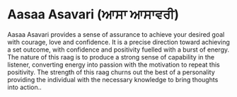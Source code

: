 # Aasaa Asavari (ਆਸਾ ਆਸਾਵਰੀ)

Aasaa Asavari provides a sense of assurance to achieve your desired goal with courage, love and confidence. It is a precise direction toward achieving a set outcome, with confidence and positivity fuelled with a burst of energy. The nature of this raag is to produce a strong sense of capability in the listener, converting energy into passion with the motivation to repeat this positivity. The strength of this raag churns out the best of a personality providing the individual with the necessary knowledge to bring thoughts into action..